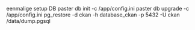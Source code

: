 eenmalige setup DB
paster db init -c /app/config.ini
paster db upgrade -c /app/config.ini
pg_restore -d ckan -h database_ckan -p 5432 -U ckan /data/dump.pgsql


